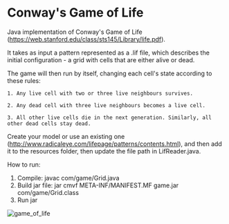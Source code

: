 # Conway's Game of Life

Java implementation of Conway's Game of Life (https://web.stanford.edu/class/sts145/Library/life.pdf).

It takes as input a pattern represented as a .lif file, which describes the initial configuration - a grid with cells that are either alive or dead.

The game will then run by itself, changing each cell's state according to these rules:
    
    1. Any live cell with two or three live neighbours survives.
    
    2. Any dead cell with three live neighbours becomes a live cell.
    
    3. All other live cells die in the next generation. Similarly, all other dead cells stay dead.
    
Create your model or use an existing one (http://www.radicaleye.com/lifepage/patterns/contents.html), and then add it to the resources folder, then update the file path in LifReader.java.

How to run:
  1. Compile: javac com/game/Grid.java
  2. Build jar file: jar cmvf META-INF/MANIFEST.MF game.jar com/game/Grid.class
  3. Run jar
  

![game_of_life](https://user-images.githubusercontent.com/7521620/139602395-c285cada-90c8-48d8-a1f5-7af785c740f3.PNG)
